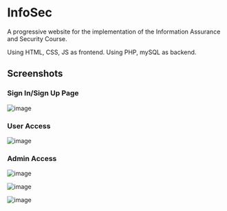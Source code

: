# InfoSec
A progressive website for the implementation of the Information Assurance and Security Course.

Using HTML, CSS, JS as frontend.
Using PHP, mySQL as backend.

## Screenshots

### Sign In/Sign Up Page
![image](https://user-images.githubusercontent.com/19620442/108005847-d0e1c780-7034-11eb-9269-1379b29dac2e.png)

### User Access
![image](https://user-images.githubusercontent.com/19620442/108005881-e820b500-7034-11eb-8f5f-46669bbc7eb5.png)

### Admin Access
![image](https://user-images.githubusercontent.com/19620442/108005964-1d2d0780-7035-11eb-85a6-39cad60fc0f9.png)

![image](https://user-images.githubusercontent.com/19620442/108005994-2ae28d00-7035-11eb-8b39-ece2824367a2.png)

![image](https://user-images.githubusercontent.com/19620442/108006012-38981280-7035-11eb-9316-af72919275af.png)
